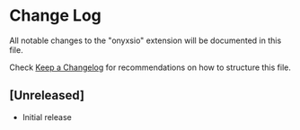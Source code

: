 # Change Log

All notable changes to the "onyxsio" extension will be documented in this file.

Check [Keep a Changelog](http://keepachangelog.com/) for recommendations on how to structure this file.

## [Unreleased]

- Initial release